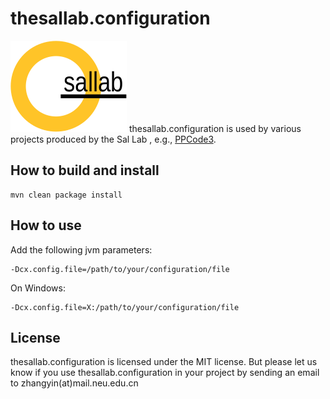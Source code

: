 # thesallab.configuration
![The SaL Lab](sallab.png)
thesallab.configuration is used by various projects produced by the Sal Lab
, e.g., [PPCode3](https://github.com/zhangyin-github/PPCode3).
## How to build and install
    mvn clean package install
## How to use
Add the following jvm parameters:

    -Dcx.config.file=/path/to/your/configuration/file
On Windows:

    -Dcx.config.file=X:/path/to/your/configuration/file
## License
thesallab.configuration is licensed under the MIT license. But please let us
 know if you use thesallab.configuration in your project by sending an email
  to zhangyin(at)mail.neu.edu.cn
